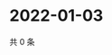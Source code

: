 # 2022-01-03

共 0 条

<!-- BEGIN WEIBO -->
<!-- 最后更新时间 Mon Jan 03 2022 22:11:32 GMT+0800 (China Standard Time) -->

<!-- END WEIBO -->
